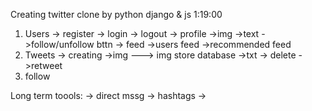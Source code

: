 Creating twitter clone by python django & js
1:19:00

1. Users
  -> register
  -> login
  -> logout
  -> profile
    ->img
    ->text
    ->follow/unfollow bttn
  -> feed
    ->users feed
    ->recommended feed
2. Tweets
  -> creating
    ->img ---> img store database
    ->txt
  -> delete
  ->retweet
3. follow


Long term toools:
-> direct mssg
-> hashtags
->
